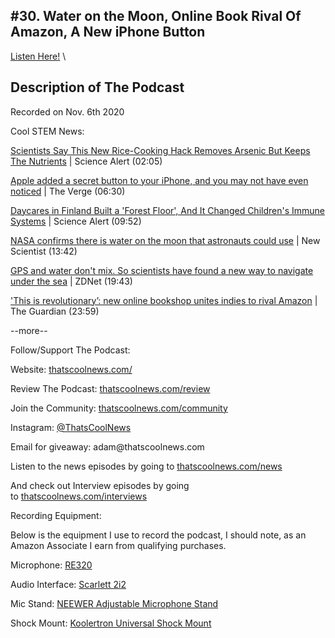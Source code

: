 #30. Water on the Moon, Online Book Rival Of Amazon, A New iPhone Button
---
[Listen Here!](https://thatscoolnews.podbean.com/e/30-water-on-the-moon-online-book-rival-of-amazon-a-new-iphone-button/) \
## Description of The Podcast
<p>Recorded on Nov. 6th 2020</p>

Cool STEM News:
<p><a href='https://www.sciencealert.com/scientists-say-this-rice-cooking-hack-removes-arsenic-but-keeps-the-nutrients'>Scientists Say This New Rice-Cooking Hack Removes Arsenic But Keeps The Nutrients</a> | Science Alert (02:05)</p>

<p><a href='https://www.theverge.com/21540028/apple-iphone-ios-14-back-tap-hidden-secret-button-gesture'>Apple added a secret button to your iPhone, and you may not have even noticed</a> | The Verge (06:30)</p>

<p><a href='https://www.sciencealert.com/daycares-in-finland-built-a-backyard-forest-and-it-changed-children-s-immune-systems'>Daycares in Finland Built a 'Forest Floor', And It Changed Children's Immune Systems</a> | Science Alert (09:52)</p>

<p><a href='https://www.newscientist.com/article/2258109-nasa-confirms-there-is-water-on-the-moon-that-astronauts-could-use'>NASA confirms there is water on the moon that astronauts could use</a> | New Scientist (13:42)</p>

<p><a href='https://www.zdnet.com/article/gps-and-water-dont-mix-so-scientists-have-found-a-new-way-to-navigate-under-the-sea/'>GPS and water don't mix. So scientists have found a new way to navigate under the sea</a> | ZDNet (19:43)</p>

<p><a href='https://www.theguardian.com/books/2020/nov/02/this-is-revolutionary-new-online-bookshop-unites-indies-to-rival-amazon'>'This is revolutionary’: new online bookshop unites indies to rival Amazon</a> | The Guardian (23:59)</p>

<p style="text-align:left;">--more--</p>

Follow/Support The Podcast:
<p style="text-align:left;">Website: <a href='https://thatscoolnews.com/'>thatscoolnews.com/</a></p>

<p style="text-align:left;">Review The Podcast: <a href='https://thatscoolnews.com/review/'>thatscoolnews.com/review</a></p>

<p style="text-align:left;">Join the Community: <a href='https://httpsthatscoolnews.com'>thatscoolnews.com/community</a></p>

<p style="text-align:left;">Instagram: <a href='https://www.instagram.com/thatscoolnews/'>@ThatsCoolNews</a></p>

<p style="text-align:left;">Email for giveaway: adam@thatscoolnews.com</p>

<p style="text-align:left;">Listen to the news episodes by going to <a href='https://thatscoolnews.com/news/'>thatscoolnews.com/news</a></p>

<p style="text-align:left;">And check out Interview episodes by going to <a href='https://thatscoolnews.com/interviews/'>thatscoolnews.com/interviews</a></p>

Recording Equipment:
<p style="text-align:left;">Below is the equipment I use to record the podcast, I should note, as an Amazon Associate I earn from qualifying purchases.</p>

<p style="text-align:left;">Microphone: <a href='https://amzn.to/3nFvGuM'>RE320</a></p>

<p style="text-align:left;">Audio Interface: <a href='https://amzn.to/30XxsNV'>Scarlett 2i2</a></p>

<p style="text-align:left;">Mic Stand: <a href='https://amzn.to/3nEUMtD'>NEEWER Adjustable Microphone Stand</a></p>

<p style="text-align:left;">Shock Mount: <a href='https://amzn.to/3lAw0Jb'>Koolertron Universal Shock Mount</a></p>

<p>



</p>

